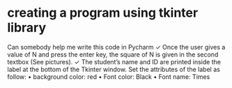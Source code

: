 
# creating a program using tkinter library

Can somebody help me write this code in Pycharm
✓ Once the user gives a value of N and press the enter key, the square of N is given in
the second textbox (See pictures).
✓ The student’s name and ID are printed inside the label at the bottom of the Tkinter
window. Set the attributes of the label as follow:
• background color: red
• Font color: Black
• Font name: Times

        